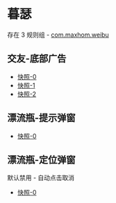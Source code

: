 # 暮瑟

存在 3 规则组 - [com.maxhom.weibu](/src/apps/com.maxhom.weibu.ts)

## 交友-底部广告

- [快照-0](https://i.gkd.li/import/13377607)
- [快照-1](https://i.gkd.li/import/13377810)
- [快照-2](https://i.gkd.li/import/13377611)

## 漂流瓶-提示弹窗

- [快照-0](https://i.gkd.li/import/13377649)

## 漂流瓶-定位弹窗

默认禁用 - 自动点击取消

- [快照-0](https://i.gkd.li/import/13377685)
